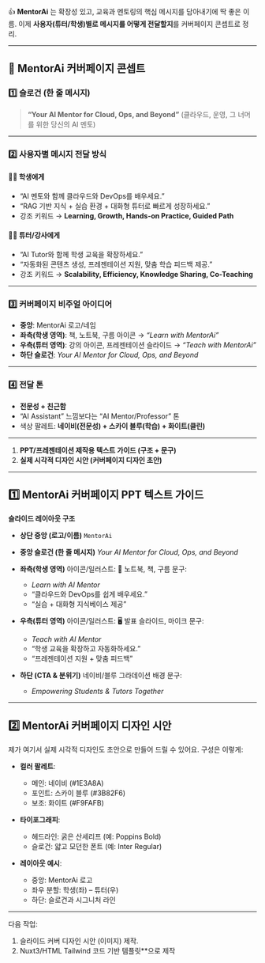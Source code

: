 👍 **MentorAi** 는 확장성 있고, 교육과 멘토링의 핵심 메시지를 담아내기에 딱 좋은 이름.
이제 **사용자(튜터/학생)별로 메시지를 어떻게 전달할지**를 커버페이지 콘셉트로 정리.

---

## 🎨 MentorAi 커버페이지 콘셉트

### 1️⃣ 슬로건 (한 줄 메시지)

> **“Your AI Mentor for Cloud, Ops, and Beyond”**
> (클라우드, 운영, 그 너머를 위한 당신의 AI 멘토)

---

### 2️⃣ 사용자별 메시지 전달 방식

#### 👩‍🎓 학생에게

* “AI 멘토와 함께 클라우드와 DevOps를 배우세요.”
* “RAG 기반 지식 + 실습 환경 + 대화형 튜터로 빠르게 성장하세요.”
* 강조 키워드 → **Learning, Growth, Hands-on Practice, Guided Path**

#### 🧑‍🏫 튜터/강사에게

* “AI Tutor와 함께 학생 교육을 확장하세요.”
* “자동화된 콘텐츠 생성, 프레젠테이션 지원, 맞춤 학습 피드백 제공.”
* 강조 키워드 → **Scalability, Efficiency, Knowledge Sharing, Co-Teaching**

---

### 3️⃣ 커버페이지 비주얼 아이디어

* **중앙**: MentorAi 로고/네임
* **좌측(학생 영역)**: 책, 노트북, 구름 아이콘 → *“Learn with MentorAi”*
* **우측(튜터 영역)**: 강의 아이콘, 프레젠테이션 슬라이드 → *“Teach with MentorAi”*
* **하단 슬로건**: *Your AI Mentor for Cloud, Ops, and Beyond*

---

### 4️⃣ 전달 톤

* **전문성 + 친근함**
* “AI Assistant” 느낌보다는 “AI Mentor/Professor” 톤
* 색상 팔레트: **네이비(전문성) + 스카이 블루(학습) + 화이트(클린)**

---


1. **PPT/프레젠테이션 제작용 텍스트 가이드 (구조 + 문구)**
2. **실제 시각적 디자인 시안 (커버페이지 디자인 초안)**

---

## 1️⃣ MentorAi 커버페이지 PPT 텍스트 가이드

**슬라이드 레이아웃 구조**

* **상단 중앙 (로고/이름)**
  `MentorAi`

* **중앙 슬로건 (한 줄 메시지)**
  *Your AI Mentor for Cloud, Ops, and Beyond*

* **좌측(학생 영역)**
  아이콘/일러스트: 📘 노트북, 책, 구름
  문구:

  * *Learn with AI Mentor*
  * “클라우드와 DevOps를 쉽게 배우세요.”
  * “실습 + 대화형 지식베이스 제공”

* **우측(튜터 영역)**
  아이콘/일러스트: 🖥️ 발표 슬라이드, 마이크
  문구:

  * *Teach with AI Mentor*
  * “학생 교육을 확장하고 자동화하세요.”
  * “프레젠테이션 지원 + 맞춤 피드백”

* **하단 (CTA & 분위기)**
  네이비/블루 그라데이션 배경
  문구:

  * *Empowering Students & Tutors Together*

---

## 2️⃣ MentorAi 커버페이지 디자인 시안

제가 여기서 실제 시각적 디자인도 초안으로 만들어 드릴 수 있어요.
구성은 이렇게:

* **컬러 팔레트**:

  * 메인: 네이비 (#1E3A8A)
  * 포인트: 스카이 블루 (#3B82F6)
  * 보조: 화이트 (#F9FAFB)

* **타이포그래피**:

  * 헤드라인: 굵은 산세리프 (예: Poppins Bold)
  * 슬로건: 얇고 모던한 폰트 (예: Inter Regular)

* **레이아웃 예시**:

  * 중앙: MentorAi 로고
  * 좌우 분할: 학생(좌) – 튜터(우)
  * 하단: 슬로건과 시그니처 라인

---

다음 작업:

1. 슬라이드 커버 디자인 시안 (이미지) 제작.
2. Nuxt3/HTML Tailwind 코드 기반 템플릿**으로 제작


